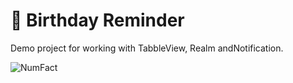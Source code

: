 # 🎂 Birthday Reminder

Demo project for working with TabbleView, Realm andNotification.

![NumFact](https://github.com/alexey1312/Birthday-Reminder/blob/master/Birthday_Reminder.gif?raw=true)
